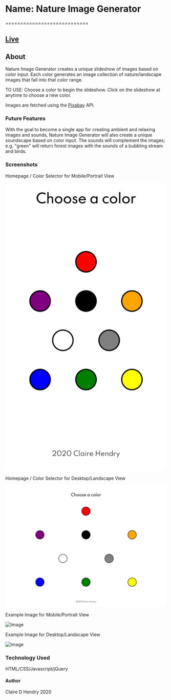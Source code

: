 # Name: Nature Image Generator
============================

[Live](https://clairedhendry.github.io/Nature-Image-Generator/ "Nature Image Generator")
----------------------------------------------------------------------------------------

## About

Nature Image Generator creates a unique slideshow of images based on color input. Each color generates an image collection of nature/landscape images that fall into that color range. 

TO USE:
Choose a color to begin the slideshow.
Click on the slideshow at anytime to choose a new color.

Images are fetched using the [Pixabay](https://www.pixabay.com) API. 

### Future Features

With the goal to become a single app for creating ambient and relaxing images and sounds, Nature Image Generator will also create a unique soundscape based on color input. The sounds will complement the images; e.g. "green" will return forest images with the sounds of a bubbling stream and birds.

### Screenshots

Homepage / Color Selector for Mobile/Portrait View

![Homepage](misc/homepage-portrait.png)

Homepage / Color Selector for Desktop/Landscape View

![Homepage](misc/homepage-landscape.png)

Example Image for Mobile/Portrait View

![Image](misc/example-image-portrait)

Example Image for Desktop/Landscape View

![Image](misc/example-image-landscape)

### Technology Used

HTML/CSS/Javascript/jQuery

#### Author

Claire D Hendry 2020



